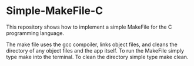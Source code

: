 # Simple-MakeFile-C

This repository shows how to implement a simple MakeFile for the C programming language. 

The make file uses the gcc compoiler, links object files, and cleans the directory of any object files and the app itself. To run the MakeFile simply type make into the terminal. To clean the directory simple type make clean. 
